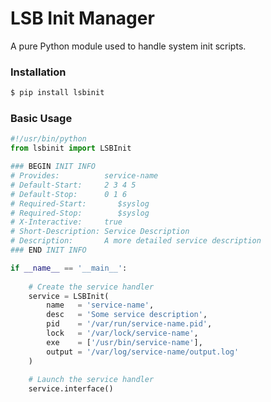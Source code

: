 # LSB Init Manager

A pure Python module used to handle system init scripts.

### Installation
```sh
$ pip install lsbinit
```

### Basic Usage
```python
#!/usr/bin/python
from lsbinit import LSBInit

### BEGIN INIT INFO
# Provides:          service-name
# Default-Start:     2 3 4 5
# Default-Stop:      0 1 6
# Required-Start:		$syslog
# Required-Stop:		$syslog
# X-Interactive:     true
# Short-Description: Service Description
# Description:       A more detailed service description
### END INIT INFO

if __name__ == '__main__':
	
	# Create the service handler
	service = LSBInit(
		name   = 'service-name',
		desc   = 'Some service description',
		pid    = '/var/run/service-name.pid',
		lock   = '/var/lock/service-name',
		exe    = ['/usr/bin/service-name'],
		output = '/var/log/service-name/output.log'
	)
	
	# Launch the service handler
	service.interface()
```